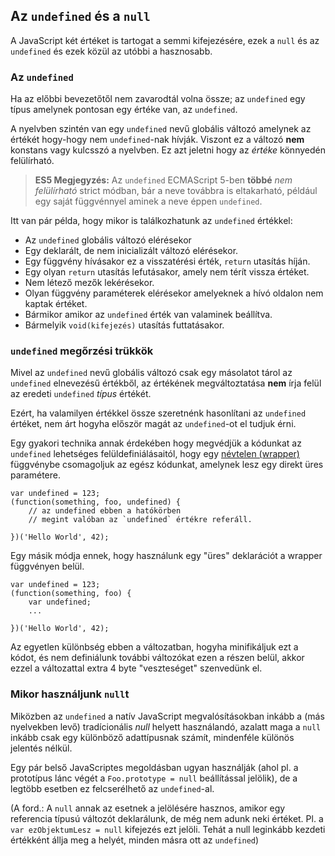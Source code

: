 ﻿## Az `undefined` és a `null`

A JavaScript két értéket is tartogat a semmi kifejezésére, ezek a `null` és az
`undefined` és ezek közül az utóbbi a hasznosabb.

### Az `undefined`

Ha az előbbi bevezetőtől nem zavarodtál volna össze; az 
`undefined` egy típus amelynek pontosan egy értéke van, az `undefined`.

A nyelvben szintén van egy `undefined` nevű globális változó amelynek az értékét
hogy-hogy nem `undefined`-nak hívják. Viszont ez a változó **nem** konstans vagy
kulcsszó a nyelvben. Ez azt jeletni hogy az *értéke* könnyedén felülírható.

> **ES5 Megjegyzés:** Az `undefined` ECMAScript 5-ben **többé** *nem felülírható* 
> strict módban, bár a neve továbbra is eltakarható, például egy saját függvénnyel
> aminek a neve éppen `undefined`.

Itt van pár példa, hogy mikor is találkozhatunk az `undefined` értékkel:
 
 - Az `undefined` globális változó elérésekor
 - Egy deklarált, de nem inicializált változó elérésekor.
 - Egy függvény hívásakor ez a visszatérési érték, `return` utasítás híján.
 - Egy olyan `return` utasítás lefutásakor, amely nem térít vissza értéket.
 - Nem létező mezők lekérésekor.
 - Olyan függvény paraméterek elérésekor amelyeknek a hívó oldalon nem kaptak értéket.
 - Bármikor amikor az `undefined` érték van valaminek beállítva.
 - Bármelyik `void(kifejezés)` utasítás futtatásakor.

###  `undefined` megőrzési trükkök

Mivel az `undefined` nevű globális változó csak egy másolatot tárol az 
`undefined` elnevezésű értékből, az értékének megváltoztatása **nem** írja
felül az eredeti `undefined` *típus* értékét.

Ezért, ha valamilyen értékkel össze szeretnénk hasonlítani az `undefined` értéket,
nem árt hogyha először magát az `undefined`-ot el tudjuk érni.

Egy gyakori technika annak érdekében hogy megvédjük a kódunkat az 
`undefined` lehetséges felüldefiniálásaitól, hogy egy [névtelen (wrapper)](#function.scopes) függvénybe
csomagoljuk az egész kódunkat, amelynek lesz egy direkt üres paramétere.

    var undefined = 123;
    (function(something, foo, undefined) {
        // az undefined ebben a hatókörben 
        // megint valóban az `undefined` értékre referáll.

    })('Hello World', 42);

Egy másik módja ennek, hogy használunk egy "üres" deklarációt a wrapper függvényen
belül.

    var undefined = 123;
    (function(something, foo) {
        var undefined;
        ...

    })('Hello World', 42);

Az egyetlen különbség ebben a változatban, hogyha minifikáljuk ezt a kódot,
és nem definiálunk további változókat ezen a részen belül, akkor ezzel a
változattal extra 4 byte "veszteséget" szenvedünk el.

### Mikor használjunk `null`t

Miközben az `undefined` a natív JavaScript megvalósításokban inkább a (más 
nyelvekben levő) tradícionális *null* helyett használandó, azalatt maga a `null` 
inkább csak egy különböző adattípusnak számít, mindenféle különös jelentés nélkül.

Egy pár belső JavaScriptes megoldásban ugyan használják (ahol pl. a prototípus lánc végét a `Foo.prototype = null` beállítással jelölik), de a legtöbb esetben ez
felcserélhető az `undefined`-al.

(A ford.: A `null` annak az esetnek a jelölésére hasznos, amikor
egy referencia típusú változót deklarálunk, de még nem adunk neki értéket. Pl. a 
`var ezObjektumLesz = null` kifejezés ezt jelöli. Tehát a null leginkább
kezdeti értékként állja meg a helyét, minden másra ott az `undefined`)


